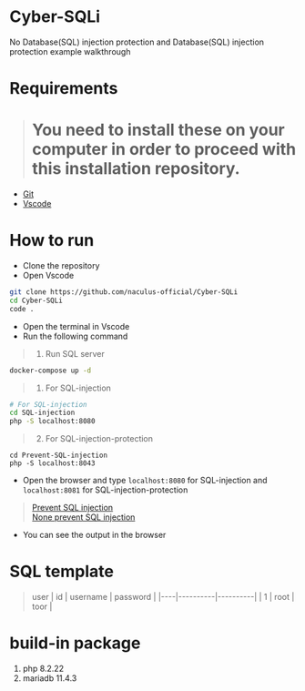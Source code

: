 # Cyber-SQLi

No Database(SQL) injection protection and Database(SQL) injection protection example walkthrough

# Requirements

> # You need to install these on your computer in order to proceed with this installation repository.

- [Git](https://git-scm.com/downloads)
- [Vscode](https://code.visualstudio.com/download)

# How to run
- Clone the repository
- Open Vscode
```bash
git clone https://github.com/naculus-official/Cyber-SQLi
cd Cyber-SQLi
code .
```
- Open the terminal in Vscode
- Run the following command
> 1. Run SQL server
```bash
docker-compose up -d
```
> 1. For SQL-injection
```bash
# For SQL-injection
cd SQL-injection
php -S localhost:8080
```
> 2. For SQL-injection-protection
```
cd Prevent-SQL-injection
php -S localhost:8043
```
- Open the browser and type `localhost:8080` for SQL-injection and `localhost:8081` for SQL-injection-protection
> [Prevent SQL injection](http://127.0.0.1:8081)  
> [None prevent SQL injection](http://127.0.0.1:8043)  
- You can see the output in the browser

# SQL template
> user
> | id | username | password |
> |----|----------|----------|
> | 1  | root     | toor     |
<!-- > | 2  | user     | user     |
> | 3  | test     | test     |
> | 4  | test1    | test1    | -->


# build-in package
1. php 8.2.22
2. mariadb 11.4.3